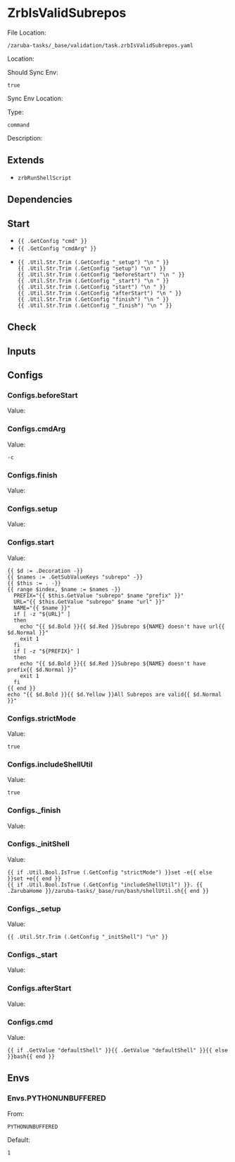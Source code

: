 
# ZrbIsValidSubrepos

File Location:

    /zaruba-tasks/_base/validation/task.zrbIsValidSubrepos.yaml


Location:




Should Sync Env:

    true


Sync Env Location:




Type:

    command


Description:





## Extends

* `zrbRunShellScript`


## Dependencies




## Start

* `{{ .GetConfig "cmd" }}`
* `{{ .GetConfig "cmdArg" }}`
*
    ```
    {{ .Util.Str.Trim (.GetConfig "_setup") "\n " }}
    {{ .Util.Str.Trim (.GetConfig "setup") "\n " }}
    {{ .Util.Str.Trim (.GetConfig "beforeStart") "\n " }}
    {{ .Util.Str.Trim (.GetConfig "_start") "\n " }}
    {{ .Util.Str.Trim (.GetConfig "start") "\n " }}
    {{ .Util.Str.Trim (.GetConfig "afterStart") "\n " }}
    {{ .Util.Str.Trim (.GetConfig "finish") "\n " }}
    {{ .Util.Str.Trim (.GetConfig "_finish") "\n " }}

    ```


## Check




## Inputs


## Configs


### Configs.beforeStart

Value:





### Configs.cmdArg

Value:

    -c



### Configs.finish

Value:





### Configs.setup

Value:





### Configs.start

Value:

    {{ $d := .Decoration -}}
    {{ $names := .GetSubValueKeys "subrepo" -}}
    {{ $this := . -}}
    {{ range $index, $name := $names -}}
      PREFIX="{{ $this.GetValue "subrepo" $name "prefix" }}"
      URL="{{ $this.GetValue "subrepo" $name "url" }}"
      NAME="{{ $name }}"
      if [ -z "${URL}" ]
      then
        echo "{{ $d.Bold }}{{ $d.Red }}Subrepo ${NAME} doesn't have url{{ $d.Normal }}"
        exit 1
      fi
      if [ -z "${PREFIX}" ]
      then
        echo "{{ $d.Bold }}{{ $d.Red }}Subrepo ${NAME} doesn't have prefix{{ $d.Normal }}"
        exit 1
      fi
    {{ end }}
    echo "{{ $d.Bold }}{{ $d.Yellow }}All Subrepos are valid{{ $d.Normal }}"



### Configs.strictMode

Value:

    true



### Configs.includeShellUtil

Value:

    true



### Configs._finish

Value:





### Configs._initShell

Value:

    {{ if .Util.Bool.IsTrue (.GetConfig "strictMode") }}set -e{{ else }}set +e{{ end }}
    {{ if .Util.Bool.IsTrue (.GetConfig "includeShellUtil") }}. {{ .ZarubaHome }}/zaruba-tasks/_base/run/bash/shellUtil.sh{{ end }}




### Configs._setup

Value:

    {{ .Util.Str.Trim (.GetConfig "_initShell") "\n" }}



### Configs._start

Value:





### Configs.afterStart

Value:





### Configs.cmd

Value:

    {{ if .GetValue "defaultShell" }}{{ .GetValue "defaultShell" }}{{ else }}bash{{ end }}



## Envs


### Envs.PYTHONUNBUFFERED

From:

    PYTHONUNBUFFERED


Default:

    1
